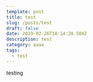```yaml
---
template: post
title: test
slug: /posts/test
draft: false
date: 2019-02-26T18:14:20.508Z
description: test
category: aaaa
tags:
  - test
---
```

testing
